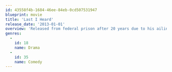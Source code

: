 ```yaml
---
id: 43558f4b-1684-46ee-84eb-0cd507531947
blueprint: movie
title: 'Last I Heard'
release_date: '2013-01-01'
overview: 'Released from federal prison after 20 years due to his ailing health, a formerly powerful New York mobster moves back home and attempts to reconnect with former life in this poignant Sopranos-esque character study.'
genres:
  -
    id: 18
    name: Drama
  -
    id: 35
    name: Comedy
---
```

